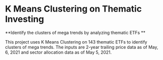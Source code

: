 # K Means Clustering on Thematic Investing
**Identify the clusters of mega trends by analyzing thematic ETFs
**

This project uses K Means Clustering on 143 thematic ETFs to identify clusters of mega trends. The inputs are 2-year trailing price data as of May, 6, 2021 and sector allocation data as of May 5, 2021.  
